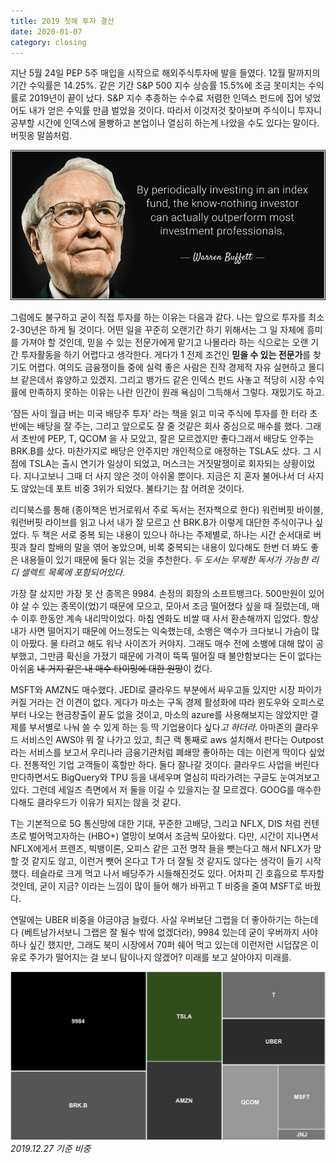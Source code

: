 ```yaml
---
title: 2019 첫해 투자 결산
date: 2020-01-07
category: closing
---
```


지난 5월 24일 PEP 5주 매입을 시작으로 해외주식투자에 발을 들였다. 12월 말까지의 기간 수익률은 14.25%. 같은 기간 S&P 500 지수 상승률 15.5%에 조금 못미치는 수익률로 2019년이 끝이 났다. S&P 지수 추종하는 수수료 저렴한 인덱스 펀드에 집어 넣었어도 내가 얻은 수익률 만큼 벌었을 것이다. 따라서 이것저것 찾아보며 주식이니 투자니 공부할 시간에 인덱스에 몰빵하고 본업이나 열심히 하는게 나았을 수도 있다는 말이다. 버핏옹 말씀처럼.

![buffet](/assets/img/posts/buffet_indexfund.png)

그럼에도 불구하고 굳이 직접 투자를 하는 이유는 다음과 같다. 나는 앞으로 투자를 최소 2-30년은 하게 될 것이다. 어떤 일을 꾸준히 오랜기간 하기 위해서는 그 일 자체에 흥미를 가져야 할 것인데, 믿을 수 있는 전문가에게 맡기고 나몰라라 하는 식으로는 오랜 기간 투자활동을 하기 어렵다고 생각한다. 게다가 1 전제 조건인 **믿을 수 있는 전문가**를 찾기도 어렵다. 여의도 금융쟁이들 중에 실력 좋은 사람은 진작 경제적 자유 실현하고 몰디브 같은데서 휴양하고 있겠지. 그리고 뱅가드 같은 인덱스 펀드 사놓고 적당히 시장 수익률에 만족하지 못하는 이유는 나란 인간이 원래 욕심이 그득해서 그렇다. 재밌기도 하고.

‘잠든 사이 월급 버는 미국 배당주 투자’ 라는 책을 읽고 미국 주식에 투자를 한 터라 초반에는 배당을 잘 주는, 그리고 앞으로도 잘 줄 것같은 회사 중심으로 매수를 했다. 그래서 초반에 PEP, T, QCOM 을 사 모았고, 잘은 모르겠지만 좋다그래서 배당도 안주는 BRK.B를 샀다. 마찬가지로 배당은 안주지만 개인적으로 애정하는 TSLA도 샀다. 그 시점에 TSLA는 출시 연기가 일상이 되었고, 머스크는 거짓말쟁이로 회자되는 상황이었다. 지나고보니 그때 더 사지 않은 것이 아쉬울 뿐이다. 지금은 지 혼자 불어나서 더 사지도 않았는데 포트 비중 3위가 되었다. 불타기는 참 어려운 것이다.

리디북스를 통해 (종이책은 번거로워서 주로 독서는 전자책으로 한다) 워런버핏 바이블, 워런버핏 라이브를 읽고 나서 내가 잘 모르고 산 BRK.B가 이렇게 대단한 주식이구나 싶었다. 두 책은 서로 중복 되는 내용이 있으나 하나는 주제별로, 하나는 시간 순서대로 버핏과 찰리 할배의 말을 엮어 놓았으며, 비록 중복되는 내용이 있다해도 한번 더 봐도 좋은 내용들이 있기 때문에 둘다 읽는 것을 추천한다. *두 도서는 무제한 독서가 가능한 리디 셀렉트 목록에 포함되어있다.*

가장 잘 샀지만 가장 못 산 종목은 9984. 손정의 회장의 소프트뱅크다. 500만원이 있어야 살 수 있는 종목이(었)기 때문에 모으고, 모아서 조금 떨어졌다 싶을 때 질렀는데, 매수 이후 한동안 계속 내리막이었다. 마침 엔화도 비쌀 때 사서 환손해까지 입었다. 항상 내가 사면 떨어지기 때문에 어느정도는 익숙했는데, 소뱅은 액수가 크다보니 가슴이 많이 아팠다. 물 타려고 해도 워낙 사이즈가 커야지. 그래도 매수 전에 소뱅에 대해 많이 공부했고, 그만큼 확신을 가졌기 때문에 가격이 뚝뚝 떨어질 때 불안함보다는 돈이 없다는 아쉬움 ~~내 거지 같은 내 매수 타이밍에 대한 원망~~이 컸다.

MSFT와 AMZN도 매수했다. JEDI로 클라우드 부분에서 싸우고들 있지만 시장 파이가 커질 거라는 건 이견이 없다. 게다가 마소는 구독 경제 활성화에 따라 윈도우와 오피스로 부터 나오는 현금창출이 끝도 없을 것이고, 마소의 azure를 사용해보지는 않았지만 결제를 부서별로 나눠 쓸 수 있게 하는 등 딱 기업용이다 싶다*고 하더라*. 아마존의 클라우드 서비스인 AWS야 뭐 잘 나가고 있고,  최근 랙 통째로 aws 설치해서 판다는 Outpost 라는 서비스를 보고서 우리나라 금융기관처럼 폐쇄망 좋아하는 데는 이런게 딱이다 싶었다. 전통적인 기업 고객들이 혹할만 하다. 둘다 잘나갈 것이다. 클라우드 사업을 버린다만다하면서도 BigQuery와 TPU 등을 내세우며 열심히 따라가려는 구글도 눈여겨보고 있다. 그런데 세일즈 측면에서 저 둘을 이길 수 있을지는 잘 모르겠다. GOOG를 매수한다해도 클라우드가 이유가 되지는 않을 것 같다.

T는 기본적으로 5G 통신망에 대한 기대, 꾸준한 고배당, 그리고 NFLX, DIS 처럼 컨텐츠로 벌어먹고자하는 (HBO+) 열망이 보여서 조금씩 모아왔다. 다만, 시간이 지나면서 NFLX에게서 프렌즈, 빅뱅이론, 오피스 같은 고전 명작 들을 뺏는다고 해서 NFLX가 망할 것 같지도 않고, 이런거 뺏어 온다고 T가 더 잘될 것 같지도 않다는 생각이 들기 시작했다.  테슬라로 크게 먹고 나서 배당주가 시들해진것도 있다. 어차피 긴 호흡으로 투자할 것인데, 굳이 지금? 이라는 느낌이 많이 들어 해가 바뀌고 T 비중을 줄여 MSFT로 바꿨다.

연말에는 UBER 비중을 야금야금 늘렸다. 사실 우버보단 그랩을 더 좋아하기는 하는데다 (베트남가서보니 그랩은 잘 될수 밖에 없겠더라), 9984 있는데 굳이 우버까지 사야하나 싶긴 했지만, 그래도 북미 시장에서 70퍼 쉐어 먹고 있는데 이런저런 시덥잖은 이유로 주가가 떨어지는 걸 보니 탐이나지 않겠어? 미래를 보고 살아야지 미래를.

![portfolio](/assets/img/posts/20191227.jpg)
*2019.12.27 기준 비중*
